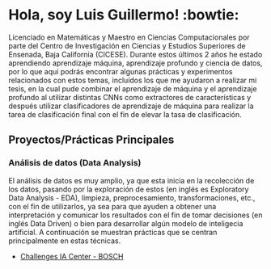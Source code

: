 # Hola, soy Luis Guillermo! :bowtie:

Licenciado en Matemáticas y Maestro en Ciencias Computacionales por parte del Centro de Investigación en Ciencias y Estudios Superiores de Ensenada, Baja California (CICESE). Durante estos últimos 2 años he estado aprendiendo aprendizaje máquina, aprendizaje profundo y ciencia de datos, por lo que aquí podrás encontrar algunas prácticas y experimentos relacionados con estos temas, incluídos los que me ayudaron a realizar mi tesis, en la cual pude combinar el aprendizaje de máquina y el aprendizaje profundo al utilizar distintas CNNs como extractores de características y después utilizar clasificadores de aprendizaje de máquina para realizar la tarea de clasificación final con el fin de elevar la tasa de clasificación.

## Proyectos/Prácticas Principales

### Análisis de datos (Data Analysis)
El análisis de datos es muy amplio, ya que esta inicia en la recolección de los datos, pasando por la exploración de estos (en inglés es Exploratory Data Analysis - EDA), limpieza, preprocesamiento, transformaciones, etc., con el fin de utilizarlos, ya sea para que ayuden a obtener una interpretación y comunicar los resultados con el fin de tomar decisiones (en inglés Data Driven) o bien para desarrollar algún modelo de inteligecia artificial. A continuación se muestran prácticas que se centran principalmente en estas técnicas.

* [Challenges IA Center - BOSCH](https://github.com/LuisGuillermoRL/Challenges_IA_Center)
 
